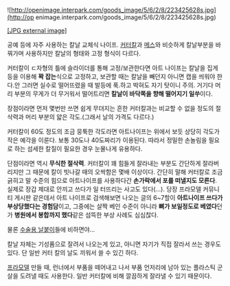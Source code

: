 ![http://openimage.interpark.com/goods_image/5/6/2/8/223425628s.jpg](http://op
enimage.interpark.com/goods_image/5/6/2/8/223425628s.jpg)

[[JPG external
image]](http://openimage.interpark.com/goods_image/5/6/2/8/223425628s.jpg)

공예 등에 자주 사용하는 칼날 교체식 나이프. [커터칼](%EC%BB%A4%ED%84%B0%EC%B9%BC.md)과
[메스](%EB%A9%94%EC%8A%A4.md)와 비슷하게 칼날부분을 바꿔가며 사용하지만 칼날의 형태와 고정 형식이 다르다.

커터칼이 ㄷ자형의 틀에 슬라이더를 통해 고정/보관한다면 아트 나이프는 칼날을 집게 등을 이용해 **꽉 잡는**식으로 고정하고, 보관할 때는
칼날을 빼던지 아니면 캡을 씌워야 한다.안 그러면 실수로 떨어뜨렸을 때 발등에 푹.하고 박혀도 자기 탓이니 주의. 거기다 머리 부분의 무게가
더 무거워서 떨어트리면 **칼날이 바닥쪽을 향해 떨어지기 일쑤**이다.

장점이라면 먼저 몇번만 쓰면 쉽게 무뎌지는 흔한 커터칼과는 비교할 수 없을 정도의 절삭력과 머리 부분의 얇은 각도.(그래서 날의 가격도
다르다.)

커터칼이 60도 정도의 조금 뭉툭한 각도라면 아트나이프는 위에서 보듯 상당히 각도가 작은 예각을 이룬다. 보통 30도나 40도짜리가
이용된다. 따라서 정밀한 손놀림을 필요로 하는 섬세한 칼질이 필요한 경우 눈물나게 유용하다.

단점이라면 역시 **무식한 절삭력**. 커터칼이 꽤 힘들게 잘라내는 부분도 간단하게 잘라버리지만 그 때문에 칼이 빗나갈 때의 오싹함은 몇배
이상이다. 간단히 말해 커터칼로 조금 긁히고 말 수준의 힘으로 아트나이프를 사용하다간 **손가락에서 포를 떠낼지도 모른다**. 실제로 장갑
제대로 안끼고 쓰다가 일 터뜨리는 사고도 있다(...). 당장 프라모델 커뮤니티 게시판 같은데서 아트 나이프로 검색해보면 나오는 글의
6~7할이 **아트나이프 쓰다가 부상당했다는 경험담**이고, 그중에는 살짝 베인 수준이 아니라 **뼈가 보일정도로 베였다**던가 **병원에서
봉합까지 했다**같은 섬뜩한 부상 사례도 심심찮다.

물론 [수술용 날붙이](%EB%A9%94%EC%8A%A4.md)들에 비하면야...

칼날 자체는 기성품으로 잘려서 나오는게 있고, 아니면 자기가 직접 잘라서 쓰는 경우도 있다. 단 일반 커터 칼의 날도 끼워서 쓸 수 있긴
하다.

[프라모델](%ED%94%84%EB%9D%BC%EB%AA%A8%EB%8D%B8.md) 만들 때, 런너에서 부품을 떼어내고 나서 부품
언저리에 남아 있는 플라스틱 군살을 도려낼 때도 사용한다. 일반 커터칼에 비해 깔끔하게 잘라낼 수 있기 때문이다.


